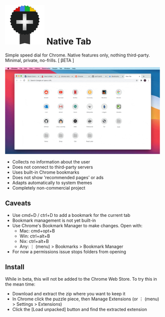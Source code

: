 # ![](icons/icon-128.png) Native Tab

Simple speed dial for Chrome. Native features only, nothing third-party. Minimal, private, no-frills. [ βETA ]

![](demo/demo.gif)

- Collects no information about the user
- Does not connect to third-party servers
- Uses built-in Chrome bookmarks
- Does not show 'recommended pages' or ads
- Adapts automatically to system themes
- Completely non-commercial project

## Caveats

- Use cmd+D / ctrl+D to add a bookmark for the current tab
- Bookmark management is not yet built-in
- Use Chrome's Bookmark Manager to make changes. Open with:
  - Mac: cmd+opt+B
  - Win: ctrl+alt+B
  - Nix: ctrl+alt+B
  - Any: ⋮ (menu) > Bookmarks > Bookmark Manager
- For now a permissions issue stops folders from opening

## Install

While in beta, this will not be added to the Chrome Web Store. To try this in the mean time:

- Download and extract the zip where you want to keep it
- In Chrome click the puzzle piece, then Manage Extensions (or ⋮ (menu) > Settings > Extensions)
- Click the [Load unpacked] button and find the extracted extension


